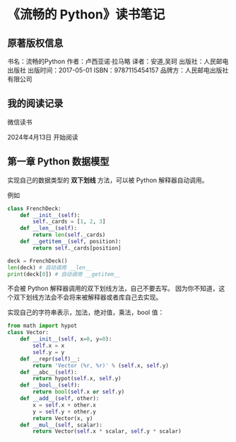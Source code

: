 # 《流畅的 Python》读书笔记

## 原著版权信息

书名：流畅的Python
作者：卢西亚诺·拉马略
译者：安道,吴珂
出版社：人民邮电出版社
出版时间：2017-05-01
ISBN：9787115454157
品牌方：人民邮电出版社有限公司

## 我的阅读记录

微信读书

2024年4月13日 开始阅读

## 第一章 Python 数据模型

实现自己的数据类型的 __双下划线__ 方法，可以被 Python 解释器自动调用。

例如

```python
class FrenchDeck:
    def __init__(self):
        self._cards = [1, 2, 3]
    def __len__(self):
        return len(self._cards)
    def __getitem__(self, position):
        return self._cards[position]

deck = FrenchDeck()
len(deck) # 自动调用 __len__
print(deck[0]) # 自动调用 __getitem__
```

不会被 Python 解释器调用的双下划线方法，自己不要去写。
因为你不知道，这个双下划线方法会不会将来被解释器或者库自己去实现。

实现自己的字符串表示，加法，绝对值，乘法，bool 值：

```python
from math import hypot
class Vector:
    def __init__(self, x=0, y=0):
        self.x = x
        self.y = y
    def __repr(self)__:
        return 'Vector (%r, %r)' % (self.x, self.y)
    def __abc__(self):
        return hypot(self.x, self.y)
    def __bool__(self):
        return bool(self.x or self.y)
    def __add__(self, other):
        x = self.x + other.x
        y = self.y + other.y
        return Vector(x, y)
    def __mul__(self, scalar):
        return Vector(self.x * scalar, self.y * scalar)
```
